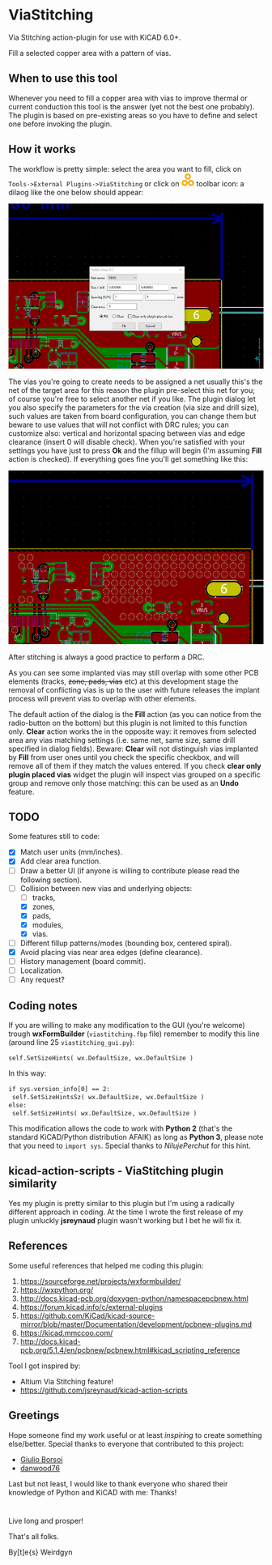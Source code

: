 # ViaStitching

Via Stitching action-plugin for use with KiCAD 6.0+.

Fill a selected copper area with a pattern of vias.

## When to use this tool

Whenever you need to fill a copper area with vias to improve thermal or current conduction this tool is the answer (yet not the best one probably). The plugin is based on pre-existing areas so you have to define and select one before invoking the plugin.

## How it works

The workflow is pretty simple: select the area you want to fill, click on ```Tools->External Plugins->ViaStitching``` or click on ![AddNet icon](viastitching.png?raw=true) toolbar icon: a dilaog like the one below should appear:

![AddNet dialog](pictures/viastitching_dialog.PNG?raw=true "ViaStitching dialog")

The vias you're going to create needs to be assigned a net usually this's the net of the target area for this reason the plugin pre-select this net for you; of course you're free to select another net if you like.
The plugin dialog let you also specify the parameters for the via creation (via size and drill size), such values are taken from board configuration, you can change them but beware to use values that will not conflict with DRC rules; you can customize also: vertical and horizontal spacing between vias and edge clearance (insert 0 will disable check).
When you're satisfied with your settings you have just to press __Ok__ and the fillup will begin (I'm assuming __Fill__ action is checked).
If everything goes fine you'll get something like this:

![viastitching result](pictures/viastitching_result.PNG?raw=true "ViaStitching result")

After stitching is always a good practice to perform a DRC.

As you can see some implanted vias may still overlap with some other PCB elements (tracks, ~~zone, pads, vias~~ etc) at this development stage the removal of conflicting vias is up to the user with future releases the implant process will prevent vias to overlap with other elements.

The default action of the dialog is the __Fill__ action (as you can notice from the radio-button on the bottom) but this plugin is not limited to this function only. __Clear__ action works the in the opposite way: it removes from selected area any vias matching settings (i.e. same net, same size, same drill specified in dialog fields). Beware: __Clear__ will not distinguish vias implanted by __Fill__ from user ones until you check the specific checkbox, and will remove all of them if they match the values entered. If you check __clear only plugin placed vias__ widget the plugin will inspect vias grouped on a specific group and remove only those matching: this can be used as an __Undo__ feature.

## TODO

Some features still to code:
- [x] Match user units (mm/inches).
- [x] Add clear area function.
- [ ] Draw a better UI (if anyone is willing to contribute please read the following section).
- [ ] Collision between new vias and underlying objects: 
   - [ ] tracks, 
   - [x] zones, 
   - [x] pads,
   - [x] modules,
   - [x] vias.
- [ ] Different fillup patterns/modes (bounding box, centered spiral).
- [x] Avoid placing vias near area edges (define clearance).
- [ ] History management (board commit).
- [ ] Localization.
- [ ] Any request?

## Coding notes

If you are willing to make any modification to the GUI (you're welcome) trough __wxFormBuilder__ (```viastitching.fbp``` file) remember to modify this line (around line 25 ```viastitching_gui.py```):
```
self.SetSizeHints( wx.DefaultSize, wx.DefaultSize )
```
In this way:
```
if sys.version_info[0] == 2:
 self.SetSizeHintsSz( wx.DefaultSize, wx.DefaultSize )
else:
 self.SetSizeHints( wx.DefaultSize, wx.DefaultSize )
```
This modification allows the code to work with __Python 2__ (that's the standard KiCAD/Python distribution AFAIK) as long as __Python 3__, please note that you need to ```import sys```. Special thanks to *NilujePerchut* for this hint.

## kicad-action-scripts - ViaStitching plugin similarity

Yes my plugin is pretty similar to this plugin but I'm using a radically different approach in coding. At the time I wrote the first release of my plugin unluckly __jsreynaud__ plugin wasn't working but I bet he will fix it.

## References

Some useful references that helped me coding this plugin:
1. https://sourceforge.net/projects/wxformbuilder/
2. https://wxpython.org/
3. http://docs.kicad-pcb.org/doxygen-python/namespacepcbnew.html
4. https://forum.kicad.info/c/external-plugins
5. https://github.com/KiCad/kicad-source-mirror/blob/master/Documentation/development/pcbnew-plugins.md
6. https://kicad.mmccoo.com/
7. http://docs.kicad-pcb.org/5.1.4/en/pcbnew/pcbnew.html#kicad_scripting_reference


Tool I got inspired by:
- Altium Via Stitching feature!
- https://github.com/jsreynaud/kicad-action-scripts

## Greetings

Hope someone find my work useful or at least *inspiring* to create something else/better.
Special thanks to everyone that contributed to this project:
- [Giulio Borsoi](https://github.com/giulio-borsoi)
- [danwood76](https://github.com/danwood76)

Last but not least, I would like to thank everyone who shared their knowledge of Python and KiCAD with me: Thanks!
#

Live long and prosper!

That's all folks.

By[t]e{s}
 Weirdgyn
